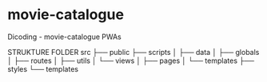 # movie-catalogue

Dicoding - movie-catalogue PWAs

STRUKTURE FOLDER
src
├── public
├── scripts
│ ├── data
│ ├── globals
│ ├── routes
│ ├── utils
│ └── views
│ ├── pages
│ └── templates
├── styles
└── templates
